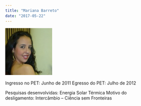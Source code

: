 ```yaml
---
title: "Mariana Barreto"
date: "2017-05-22"
---
```


![](images/Mariana1-150x150.jpg)

Ingresso no PET: Junho de 2011 Egresso do PET: Julho de 2012

Pesquisas desenvolvidas: Energia Solar Térmica Motivo do desligamento: Intercâmbio – Ciência sem Fronteiras
